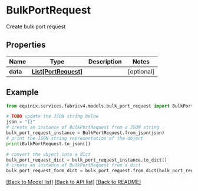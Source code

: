 # BulkPortRequest

Create bulk port request

## Properties

Name | Type | Description | Notes
------------ | ------------- | ------------- | -------------
**data** | [**List[PortRequest]**](PortRequest.md) |  | [optional] 

## Example

```python
from equinix.services.fabricv4.models.bulk_port_request import BulkPortRequest

# TODO update the JSON string below
json = "{}"
# create an instance of BulkPortRequest from a JSON string
bulk_port_request_instance = BulkPortRequest.from_json(json)
# print the JSON string representation of the object
print(BulkPortRequest.to_json())

# convert the object into a dict
bulk_port_request_dict = bulk_port_request_instance.to_dict()
# create an instance of BulkPortRequest from a dict
bulk_port_request_form_dict = bulk_port_request.from_dict(bulk_port_request_dict)
```
[[Back to Model list]](../README.md#documentation-for-models) [[Back to API list]](../README.md#documentation-for-api-endpoints) [[Back to README]](../README.md)


